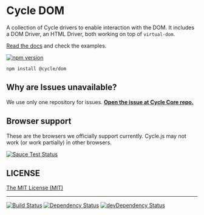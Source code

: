 # Cycle DOM

A collection of Cycle drivers to enable interaction with the DOM. It includes a DOM Driver, an HTML Driver, both working on top of `virtual-dom`.

[Read the docs](https://github.com/cyclejs/cycle-dom/blob/master/docs/api.md) and check the examples.

[![npm version](https://badge.fury.io/js/%40cycle%2Fdom.svg)](http://badge.fury.io/js/%40cycle%2Fdom)

```
npm install @cycle/dom
```

## Why are Issues unavailable?

We use only one repository for issues. [**Open the issue at Cycle Core repo.**](https://github.com/cyclejs/cycle-core/issues)

## Browser support

These are the browsers we officially support currently. Cycle.js may not work (or work partially) in other browsers.

[![Sauce Test Status](https://saucelabs.com/browser-matrix/cyclejs-dom.svg)](https://saucelabs.com/u/cyclejs-dom)

## LICENSE

[The MIT License (MIT)](https://github.com/cyclejs/cycle-dom/blob/master/LICENSE)

- - -

[![Build Status](https://travis-ci.org/cyclejs/cycle-dom.svg?branch=master)](https://travis-ci.org/cyclejs/cycle-dom)
[![Dependency Status](https://david-dm.org/cyclejs/cycle-dom.svg)](https://david-dm.org/cyclejs/cycle-dom)
[![devDependency Status](https://david-dm.org/cyclejs/cycle-dom/dev-status.svg)](https://david-dm.org/cyclejs/cycle-dom#info=devDependencies)
